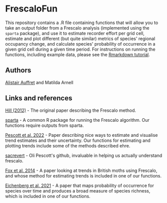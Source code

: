 # FrescaloFun
This repository contains a .R file containing functions that will allow you to take an output folder from a Frescalo analysis (implemented using the `sparta` package), and use it to estimate recorder effort per grid cell, estimate and plot different (but quite similar) metrics of species' regional occupancy change, and calculate species' probability of occurrence in a given grid cell during a given time period. For instructions on running the functions, including example data, please see the [Rmarkdown tutorial](https://agauffret.github.io/FrescaloFun/FrescaloFun_tutorial250319.html).

## Authors
[Alistair Auffret](mailto:alistair.auffret@slu.se) and Matilda Arnell

## Links and references
[Hill (2012)](https://doi.org/10.1111/j.2041-210X.2011.00146.x) - The original paper describing the Frescalo method.

[sparta](https://github.com/BiologicalRecordsCentre/sparta) - A common R package for running the Frescalo algorithm. Our functions require outputs from sparta.

[Pescott et al. 2022](https://doi.org/10.1016/j.ecolind.2022.109117) - Paper describing nice ways to estimate and visualise trend estimates and their uncertainty. Our functions for estimating and plotting trends include some of the methods described ehre.

[sacrevert](https://github.com/sacrevert) - Oli Pescott's github, invaluable in helping us actually understand frescalo.

[Fox et al. 2014](https://doi.org/10.1111/1365-2664.12256) - A paper looking at trends in British moths using Frescalo, and whose method for estimating trends is included in one of our functions.

[Eichenberg et al. 2021](https://doi.org/10.1111/gcb.15447) - A paper that maps probability of occurrence for species over time and produces a broad measure of species richness, which is included in one of our functions.
